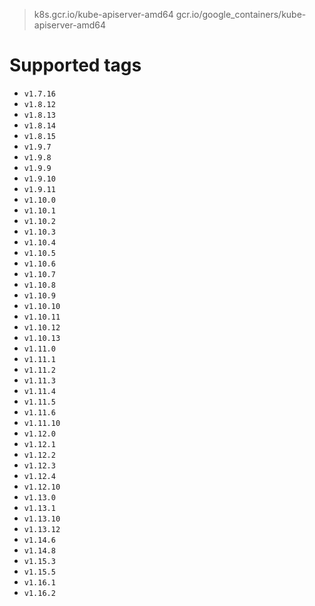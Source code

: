 > k8s.gcr.io/kube-apiserver-amd64
> gcr.io/google_containers/kube-apiserver-amd64

# Supported tags
- `v1.7.16`
- `v1.8.12`
- `v1.8.13`
- `v1.8.14`
- `v1.8.15`
- `v1.9.7`
- `v1.9.8`
- `v1.9.9`
- `v1.9.10`
- `v1.9.11`
- `v1.10.0`
- `v1.10.1`
- `v1.10.2`
- `v1.10.3`
- `v1.10.4`
- `v1.10.5`
- `v1.10.6`
- `v1.10.7`
- `v1.10.8`
- `v1.10.9`
- `v1.10.10`
- `v1.10.11`
- `v1.10.12`
- `v1.10.13`
- `v1.11.0`
- `v1.11.1`
- `v1.11.2`
- `v1.11.3`
- `v1.11.4`
- `v1.11.5`
- `v1.11.6`
- `v1.11.10`
- `v1.12.0`
- `v1.12.1`
- `v1.12.2`
- `v1.12.3`
- `v1.12.4`
- `v1.12.10`
- `v1.13.0`
- `v1.13.1`
- `v1.13.10`
- `v1.13.12`
- `v1.14.6`
- `v1.14.8`
- `v1.15.3`
- `v1.15.5`
- `v1.16.1`
- `v1.16.2`